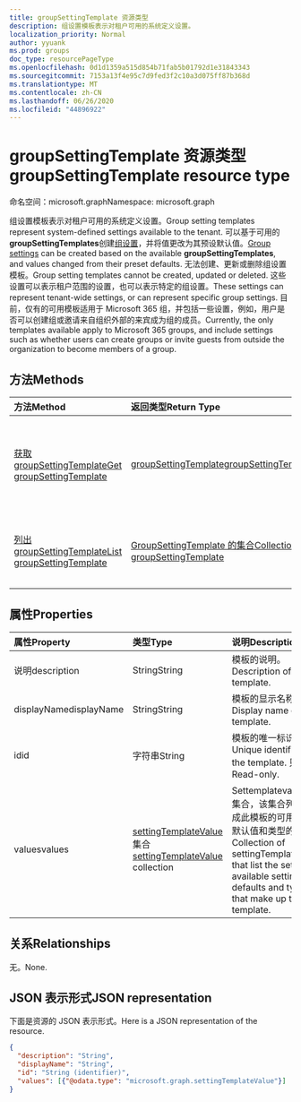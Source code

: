 ```yaml
---
title: groupSettingTemplate 资源类型
description: 组设置模板表示对租户可用的系统定义设置。
localization_priority: Normal
author: yyuank
ms.prod: groups
doc_type: resourcePageType
ms.openlocfilehash: 0d1d1359a515d854b71fab5b01792d1e31843343
ms.sourcegitcommit: 7153a13f4e95c7d9fed3f2c10a3d075ff87b368d
ms.translationtype: MT
ms.contentlocale: zh-CN
ms.lasthandoff: 06/26/2020
ms.locfileid: "44896922"
---
```

# <a name="groupsettingtemplate-resource-type"></a><span data-ttu-id="79745-103">groupSettingTemplate 资源类型</span><span class="sxs-lookup"><span data-stu-id="79745-103">groupSettingTemplate resource type</span></span>

<span data-ttu-id="79745-104">命名空间：microsoft.graph</span><span class="sxs-lookup"><span data-stu-id="79745-104">Namespace: microsoft.graph</span></span>

<span data-ttu-id="79745-105">组设置模板表示对租户可用的系统定义设置。</span><span class="sxs-lookup"><span data-stu-id="79745-105">Group setting templates represent system-defined settings available to the tenant.</span></span> <span data-ttu-id="79745-106">可以基于可用的**groupSettingTemplates**创建[组设置](groupsetting.md)，并将值更改为其预设默认值。</span><span class="sxs-lookup"><span data-stu-id="79745-106">[Group settings](groupsetting.md) can be created based on the available **groupSettingTemplates**, and values changed from their preset defaults.</span></span> <span data-ttu-id="79745-107">无法创建、更新或删除组设置模板。</span><span class="sxs-lookup"><span data-stu-id="79745-107">Group setting templates cannot be created, updated or deleted.</span></span> <span data-ttu-id="79745-108">这些设置可以表示租户范围的设置，也可以表示特定的组设置。</span><span class="sxs-lookup"><span data-stu-id="79745-108">These settings can represent tenant-wide settings, or can represent specific group settings.</span></span> <span data-ttu-id="79745-109">目前，仅有的可用模板适用于 Microsoft 365 组，并包括一些设置，例如，用户是否可以创建组或邀请来自组织外部的来宾成为组的成员。</span><span class="sxs-lookup"><span data-stu-id="79745-109">Currently, the only templates available apply to Microsoft 365 groups, and include settings such as whether users can create groups or invite guests from outside the organization to become members of a group.</span></span>

## <a name="methods"></a><span data-ttu-id="79745-110">方法</span><span class="sxs-lookup"><span data-stu-id="79745-110">Methods</span></span>

| <span data-ttu-id="79745-111">方法</span><span class="sxs-lookup"><span data-stu-id="79745-111">Method</span></span> | <span data-ttu-id="79745-112">返回类型</span><span class="sxs-lookup"><span data-stu-id="79745-112">Return Type</span></span> | <span data-ttu-id="79745-113">说明</span><span class="sxs-lookup"><span data-stu-id="79745-113">Description</span></span> |
|:---------------|:--------|:----------|
|[<span data-ttu-id="79745-114">获取 groupSettingTemplate</span><span class="sxs-lookup"><span data-stu-id="79745-114">Get groupSettingTemplate</span></span>](../api/groupsettingtemplate-get.md) | [<span data-ttu-id="79745-115">groupSettingTemplate</span><span class="sxs-lookup"><span data-stu-id="79745-115">groupSettingTemplate</span></span>](groupsettingtemplate.md) | <span data-ttu-id="79745-116">读取某个系统定义的 groupSettingTemplate 对象的特定属性。</span><span class="sxs-lookup"><span data-stu-id="79745-116">Read the specific properties of one of the system defined groupSettingTemplate objects.</span></span> |
|[<span data-ttu-id="79745-117">列出 groupSettingTemplate</span><span class="sxs-lookup"><span data-stu-id="79745-117">List groupSettingTemplate</span></span>](../api/groupsettingtemplate-list.md) | [<span data-ttu-id="79745-118">GroupSettingTemplate 的集合</span><span class="sxs-lookup"><span data-stu-id="79745-118">Collection of groupSettingTemplate</span></span>](groupsettingtemplate.md) |<span data-ttu-id="79745-119">列出所有系统定义的 groupSettingTemplate 对象。</span><span class="sxs-lookup"><span data-stu-id="79745-119">List all of the system defined groupSettingTemplate objects.</span></span>|

## <a name="properties"></a><span data-ttu-id="79745-120">属性</span><span class="sxs-lookup"><span data-stu-id="79745-120">Properties</span></span>

| <span data-ttu-id="79745-121">属性</span><span class="sxs-lookup"><span data-stu-id="79745-121">Property</span></span> | <span data-ttu-id="79745-122">类型</span><span class="sxs-lookup"><span data-stu-id="79745-122">Type</span></span> | <span data-ttu-id="79745-123">说明</span><span class="sxs-lookup"><span data-stu-id="79745-123">Description</span></span> |
|:---------------|:--------|:----------|
|<span data-ttu-id="79745-124">说明</span><span class="sxs-lookup"><span data-stu-id="79745-124">description</span></span>|<span data-ttu-id="79745-125">String</span><span class="sxs-lookup"><span data-stu-id="79745-125">String</span></span>| <span data-ttu-id="79745-126">模板的说明。</span><span class="sxs-lookup"><span data-stu-id="79745-126">Description of the template.</span></span> |
|<span data-ttu-id="79745-127">displayName</span><span class="sxs-lookup"><span data-stu-id="79745-127">displayName</span></span>|<span data-ttu-id="79745-128">String</span><span class="sxs-lookup"><span data-stu-id="79745-128">String</span></span>| <span data-ttu-id="79745-129">模板的显示名称。</span><span class="sxs-lookup"><span data-stu-id="79745-129">Display name of the template.</span></span> |
|<span data-ttu-id="79745-130">id</span><span class="sxs-lookup"><span data-stu-id="79745-130">id</span></span>|<span data-ttu-id="79745-131">字符串</span><span class="sxs-lookup"><span data-stu-id="79745-131">String</span></span>| <span data-ttu-id="79745-132">模板的唯一标识符。</span><span class="sxs-lookup"><span data-stu-id="79745-132">Unique identifier for the template.</span></span> <span data-ttu-id="79745-133">只读。</span><span class="sxs-lookup"><span data-stu-id="79745-133">Read-only.</span></span>|
|<span data-ttu-id="79745-134">values</span><span class="sxs-lookup"><span data-stu-id="79745-134">values</span></span>|<span data-ttu-id="79745-135">[settingTemplateValue](settingtemplatevalue.md)集合</span><span class="sxs-lookup"><span data-stu-id="79745-135">[settingTemplateValue](settingtemplatevalue.md) collection</span></span>| <span data-ttu-id="79745-136">Settemplatevalues 的集合，该集合列出了组成此模板的可用设置、默认值和类型的集合。</span><span class="sxs-lookup"><span data-stu-id="79745-136">Collection of settingTemplateValues that list the set of available settings, defaults and types that make up this template.</span></span> |

## <a name="relationships"></a><span data-ttu-id="79745-137">关系</span><span class="sxs-lookup"><span data-stu-id="79745-137">Relationships</span></span>

<span data-ttu-id="79745-138">无。</span><span class="sxs-lookup"><span data-stu-id="79745-138">None.</span></span>


## <a name="json-representation"></a><span data-ttu-id="79745-139">JSON 表示形式</span><span class="sxs-lookup"><span data-stu-id="79745-139">JSON representation</span></span>

<span data-ttu-id="79745-140">下面是资源的 JSON 表示形式。</span><span class="sxs-lookup"><span data-stu-id="79745-140">Here is a JSON representation of the resource.</span></span>

<!--{
  "blockType": "resource",
  "openType": true,
  "optionalProperties": [],
  "keyProperty": "id",
  "baseType": "microsoft.graph.directoryObject",
  "@odata.type": "microsoft.graph.groupSettingTemplate"
}-->

```json
{
  "description": "String",
  "displayName": "String",
  "id": "String (identifier)",
  "values": [{"@odata.type": "microsoft.graph.settingTemplateValue"}]
}

```


<!-- uuid: 8fcb5dbc-d5aa-4681-8e31-b001d5168d79
2015-10-25 14:57:30 UTC -->
<!-- {
  "type": "#page.annotation",
  "description": "groupSettingTemplate resource",
  "keywords": "",
  "section": "documentation",
  "tocPath": ""
}-->
